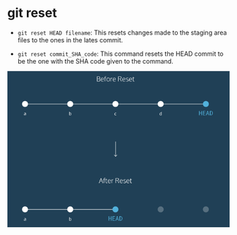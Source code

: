 # git reset

- `git reset HEAD filename`: This resets changes made to the staging area files to the ones
in the lates commit.

- `git reset commit_SHA_code`: This command resets the HEAD commit to be the one with the SHA code
given to the command.

![](git_reset.png)

